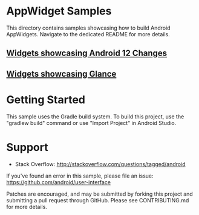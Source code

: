 
# AppWidget Samples

This directory contains samples showcasing how to build Android AppWidgets.
Navigate to the dedicated README for more details.

## [Widgets showcasing Android 12 Changes](app/README.md)

## [Widgets showcasing Glance](glance-widget/README.md)

# Getting Started

This sample uses the Gradle build system. To build this project, use the
"gradlew build" command or use "Import Project" in Android Studio.

# Support

- Stack Overflow: http://stackoverflow.com/questions/tagged/android

If you've found an error in this sample, please file an issue:
https://github.com/android/user-interface

Patches are encouraged, and may be submitted by forking this project and
submitting a pull request through GitHub. Please see CONTRIBUTING.md for more details.